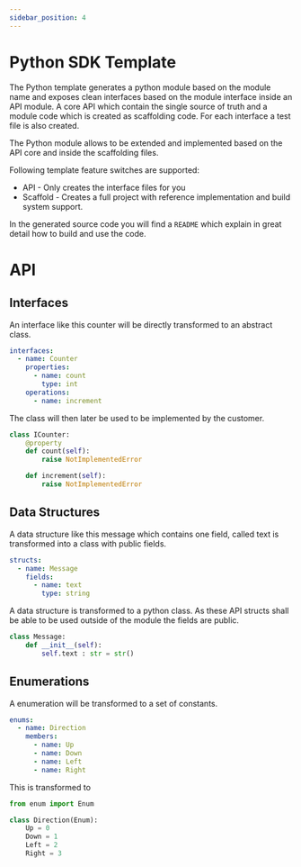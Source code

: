 ```yaml
---
sidebar_position: 4
---
```


# Python SDK Template

The Python template generates a python module based on the module name and exposes clean interfaces based on the module interface inside an API module. A core API which contain the single source of truth and a module code which is created as scaffolding code. For each interface a test file is also created.

The Python module allows to be extended and implemented based on the API core and inside the scaffolding files.

Following template feature switches are supported:

- API - Only creates the interface files for you
- Scaffold - Creates a full project with reference implementation and build system support.

In the generated source code you will find a `README` which explain in great detail how to build and use the code.

# API

## Interfaces

An interface like this counter will be directly transformed to an abstract class.

```yaml
interfaces:
  - name: Counter
    properties:
      - name: count
        type: int
    operations:
      - name: increment
```

The class will then later be used to be implemented by the customer.

```py
class ICounter:
    @property
    def count(self):
        raise NotImplementedError

    def increment(self):
        raise NotImplementedError
```

## Data Structures

A data structure like this message which contains one field, called text is transformed into a class with public fields.

```yaml
structs:
  - name: Message
    fields:
      - name: text
        type: string
```

A data structure is transformed to a python class. As these API structs shall be able to be used outside of the module the fields are public.

```py
class Message:
    def __init__(self):
        self.text : str = str()
```

## Enumerations

A enumeration will be transformed to a set of constants.

```yaml
enums:
  - name: Direction
    members:
      - name: Up
      - name: Down
      - name: Left
      - name: Right
```

This is transformed to

```py
from enum import Enum

class Direction(Enum):
    Up = 0
    Down = 1
    Left = 2
    Right = 3

```

